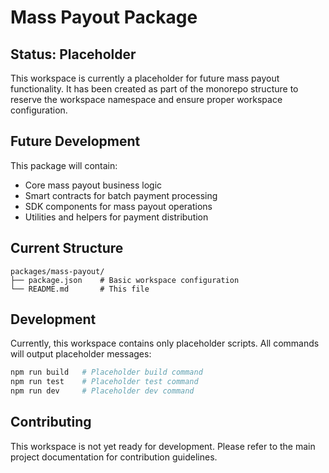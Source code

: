 # Mass Payout Package

## Status: Placeholder

This workspace is currently a placeholder for future mass payout functionality. It has been created as part of the monorepo structure to reserve the workspace namespace and ensure proper workspace configuration.

## Future Development

This package will contain:

- Core mass payout business logic
- Smart contracts for batch payment processing
- SDK components for mass payout operations
- Utilities and helpers for payment distribution

## Current Structure

```
packages/mass-payout/
├── package.json    # Basic workspace configuration
└── README.md       # This file
```

## Development

Currently, this workspace contains only placeholder scripts. All commands will output placeholder messages:

```bash
npm run build   # Placeholder build command
npm run test    # Placeholder test command
npm run dev     # Placeholder dev command
```

## Contributing

This workspace is not yet ready for development. Please refer to the main project documentation for contribution guidelines.
